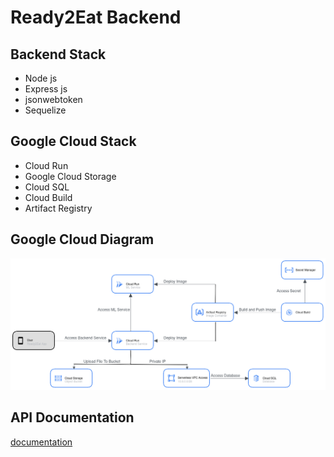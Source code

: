 # Ready2Eat Backend

## Backend Stack
- Node js
- Express js
- jsonwebtoken
- Sequelize

## Google Cloud Stack
- Cloud Run
- Google Cloud Storage
- Cloud SQL
- Cloud Build
- Artifact Registry

## Google Cloud Diagram
![Diagram](diagram.png)

## API Documentation
[documentation](https://ready2eat-backend-kkszfyhisa-et.a.run.app/api-docs/)
